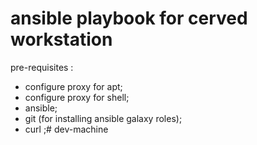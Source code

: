 # ansible playbook for cerved workstation

pre-requisites :
- configure proxy for apt;
- configure proxy for shell;
- ansible;
- git (for installing ansible galaxy roles);
- curl ;# dev-machine
